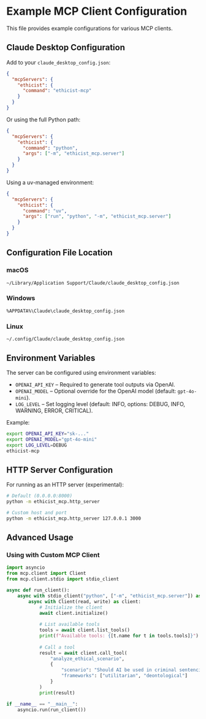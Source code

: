 # Example MCP Client Configuration

This file provides example configurations for various MCP clients.

## Claude Desktop Configuration

Add to your `claude_desktop_config.json`:

```json
{
  "mcpServers": {
    "ethicist": {
      "command": "ethicist-mcp"
    }
  }
}
```

Or using the full Python path:

```json
{
  "mcpServers": {
    "ethicist": {
      "command": "python",
      "args": ["-m", "ethicist_mcp.server"]
    }
  }
}
```

Using a uv-managed environment:

```json
{
  "mcpServers": {
    "ethicist": {
      "command": "uv",
      "args": ["run", "python", "-m", "ethicist_mcp.server"]
    }
  }
}
```

## Configuration File Location

### macOS
```
~/Library/Application Support/Claude/claude_desktop_config.json
```

### Windows
```
%APPDATA%\Claude\claude_desktop_config.json
```

### Linux
```
~/.config/Claude/claude_desktop_config.json
```

## Environment Variables

The server can be configured using environment variables:

- `OPENAI_API_KEY` – Required to generate tool outputs via OpenAI.
- `OPENAI_MODEL` – Optional override for the OpenAI model (default: `gpt-4o-mini`).
- `LOG_LEVEL` – Set logging level (default: INFO, options: DEBUG, INFO, WARNING, ERROR, CRITICAL).

Example:
```bash
export OPENAI_API_KEY="sk-..."
export OPENAI_MODEL="gpt-4o-mini"
export LOG_LEVEL=DEBUG
ethicist-mcp
```

## HTTP Server Configuration

For running as an HTTP server (experimental):

```bash
# Default (0.0.0.0:8000)
python -m ethicist_mcp.http_server

# Custom host and port
python -m ethicist_mcp.http_server 127.0.0.1 3000
```

## Advanced Usage

### Using with Custom MCP Client

```python
import asyncio
from mcp.client import Client
from mcp.client.stdio import stdio_client

async def run_client():
    async with stdio_client("python", ["-m", "ethicist_mcp.server"]) as (read, write):
        async with Client(read, write) as client:
            # Initialize the client
            await client.initialize()
            
            # List available tools
            tools = await client.list_tools()
            print(f"Available tools: {[t.name for t in tools.tools]}")
            
            # Call a tool
            result = await client.call_tool(
                "analyze_ethical_scenario",
                {
                    "scenario": "Should AI be used in criminal sentencing?",
                    "frameworks": ["utilitarian", "deontological"]
                }
            )
            print(result)

if __name__ == "__main__":
    asyncio.run(run_client())
```
